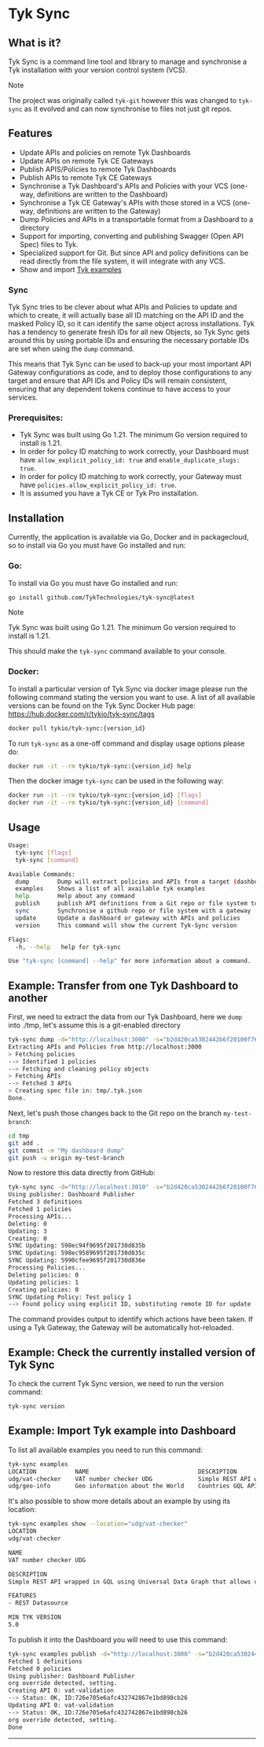 # Tyk Sync

## What is it?

Tyk Sync is a command line tool and library to manage and synchronise a Tyk installation with your version control system (VCS).

>[!NOTE] 
The project was originally called `tyk-git` however this was
changed to `tyk-sync` as it evolved and can now synchronise to
files not just git repos.

## Features

- Update APIs and policies on remote Tyk Dashboards
- Update APIs on remote Tyk CE Gateways
- Publish APIS/Policies to remote Tyk Dashboards
- Publish APIs to remote Tyk CE Gateways
- Synchronise a Tyk Dashboard's APIs and Policies with your VCS (one-way, definitions are written to the Dashboard)
- Synchronise a Tyk CE Gateway's APIs with those stored in a VCS (one-way, definitions are written to the Gateway)
- Dump Policies and APIs in a transportable format from a Dashboard to a directory
- Support for importing, converting and publishing Swagger (Open API Spec) files to Tyk.
- Specialized support for Git. But since API and policy definitions can be read directly from
the file system, it will integrate with any VCS.
- Show and import [Tyk examples](https://github.com/TykTechnologies/tyk-examples)

### Sync

Tyk Sync tries to be clever about what APIs and Policies to update and which to create, it will actually base all
ID matching on the API ID and the masked Policy ID, so it can identify the same object across installations. Tyk has
a tendency to generate fresh IDs for all new Objects, so Tyk Sync gets around this by using portable IDs and ensuring
the necessary portable IDs are set when using the `dump` command.

This means that Tyk Sync can be used to back-up your most important API Gateway configurations as code, and to deploy
those configurations to any target and ensure that API IDs and Policy IDs will remain consistent, ensuring that any
dependent tokens continue to have access to your services.

### Prerequisites:

- Tyk Sync was built using Go 1.21. The minimum Go version required to install is 1.21.
- In order for policy ID matching to work correctly, your Dashboard must have `allow_explicit_policy_id: true` and `enable_duplicate_slugs: true`.
- In order for policy ID matching to work correctly, your Gateway must have `policies.allow_explicit_policy_id: true`.
- It is assumed you have a Tyk CE or Tyk Pro installation.

## Installation

Currently, the application is available via Go, Docker and in packagecloud, so to install via Go you must have Go installed and run:

### Go:
To install via Go you must have Go installed and run:

```bash
go install github.com/TykTechnologies/tyk-sync@latest
```

>[!NOTE]
>Tyk Sync was built using Go 1.21. The minimum Go version required to install is 1.21.

This should make the `tyk-sync` command available to your console.

### Docker:

To install a particular version of Tyk Sync via docker image please run the following command stating the version you want to use. A list of all available versions can be found on the Tyk Sync Docker Hub page: https://hub.docker.com/r/tykio/tyk-sync/tags

```bash
docker pull tykio/tyk-sync:{version_id}
```

To run `tyk-sync` as a one-off command and display usage options please do:

```bash
docker run -it --rm tykio/tyk-sync:{version_id} help
```

Then the docker image `tyk-sync` can be used in the following way:

```bash
docker run -it --rm tykio/tyk-sync:{version_id} [flags]
docker run -it --rm tykio/tyk-sync:{version_id} [command]
```

## Usage

```bash
Usage:
  tyk-sync [flags]
  tyk-sync [command]

Available Commands:
  dump        Dump will extract policies and APIs from a target (dashboard)
  examples    Shows a list of all available tyk examples
  help        Help about any command
  publish     publish API definitions from a Git repo or file system to a gateway or dashboard
  sync        Synchronise a github repo or file system with a gateway
  update      Update a dashboard or gateway with APIs and policies
  version     This command will show the current Tyk-Sync version

Flags:
  -h, --help   help for tyk-sync

Use "tyk-sync [command] --help" for more information about a command.
```

## Example: Transfer from one Tyk Dashboard to another

First, we need to extract the data from our Tyk Dashboard, here we `dump` into ./tmp, let's assume this is a git-enabled
directory

```bash
tyk-sync dump -d="http://localhost:3000" -s="b2d420ca5302442b6f20100f76de7d83" -t="./tmp"
Extracting APIs and Policies from http://localhost:3000
> Fetching policies
--> Identified 1 policies
--> Fetching and cleaning policy objects
> Fetching APIs
--> Fetched 3 APIs
> Creating spec file in: tmp/.tyk.json
Done.
```

Next, let's push those changes back to the Git repo on the branch `my-test-branch`:

```bash
cd tmp
git add .
git commit -m "My dashboard dump"
git push -u origin my-test-branch
```

Now to restore this data directly from GitHub:

```bash
tyk-sync sync -d="http://localhost:3010" -s="b2d420ca5302442b6f20100f76de7d83" -b="refs/heads/my-test-branch" https://github.com/myname/my-test.git
Using publisher: Dashboard Publisher
Fetched 3 definitions
Fetched 1 policies
Processing APIs...
Deleting: 0
Updating: 3
Creating: 0
SYNC Updating: 598ec94f9695f201730d835b
SYNC Updating: 598ec9589695f201730d835c
SYNC Updating: 5990cfee9695f201730d836e
Processing Policies...
Deleting policies: 0
Updating policies: 1
Creating policies: 0
SYNC Updating Policy: Test policy 1
--> Found policy using explicit ID, substituting remote ID for update
```

The command provides output to identify which actions have been taken. If using a Tyk Gateway, the Gateway will be
automatically hot-reloaded.

## Example: Check the currently installed version of Tyk Sync

To check the current Tyk Sync version, we need to run the version command:

```bash
tyk-sync version
```

## Example: Import Tyk example into Dashboard

To list all available examples you need to run this command:
```bash
tyk-sync examples
LOCATION           NAME                               DESCRIPTION
udg/vat-checker    VAT number checker UDG             Simple REST API wrapped in GQL using Universal Data Graph that allows user to check validity of a VAT number and display some details about it.
udg/geo-info       Geo information about the World    Countries GQL API extended with information from Restcountries
```

It's also possible to show more details about an example by using its location:
```bash
tyk-sync examples show --location="udg/vat-checker"
LOCATION
udg/vat-checker

NAME
VAT number checker UDG

DESCRIPTION
Simple REST API wrapped in GQL using Universal Data Graph that allows user to check validity of a VAT number and display some details about it.

FEATURES
- REST Datasource

MIN TYK VERSION
5.0
```

To publish it into the Dashboard you will need to use this command:
```bash
tyk-sync examples publish -d="http://localhost:3000" -s="b2d420ca5302442b6f20100f76de7d83" -l="udg/vat-checker"
Fetched 1 definitions
Fetched 0 policies
Using publisher: Dashboard Publisher
org override detected, setting.
Creating API 0: vat-validation
--> Status: OK, ID:726e705e6afc432742867e1bd898cb26
Updating API 0: vat-validation
--> Status: OK, ID:726e705e6afc432742867e1bd898cb26
org override detected, setting.
Done
```

---

